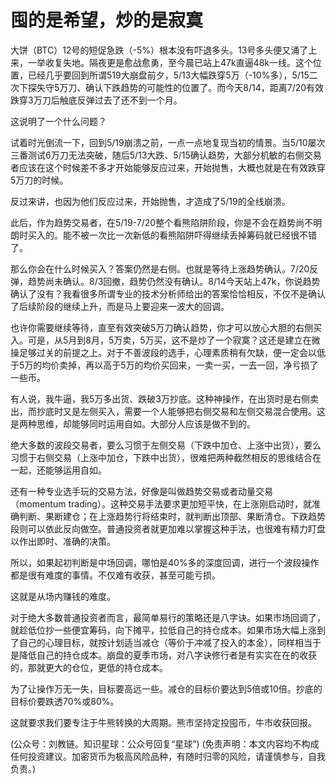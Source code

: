 # 囤的是希望，炒的是寂寞

大饼（BTC）12号的短促急跌（-5%）根本没有吓退多头。13号多头便又涌了上来，一举收复失地。隔夜更是愈战愈勇，至今晨已站上47k直逼48k一线。这个位置，已经几乎要回到所谓519大崩盘前夕，5/13大幅跌穿5万（-10%多），5/15二次下探失守5万刀、确认下跌趋势的可能性的位置了。而今天8/14，距离7/20有效跌穿3万刀后触底反弹过去了还不到一个月。

这说明了一个什么问题？

试着时光倒流一下，回到5/19崩溃之前，一点一点地复现当初的情景。当5/10屡次三番测试6万刀无法突破，随后5/13大跌、5/15确认趋势，大部分机敏的右侧交易者应该在这个时候差不多才开始能够反应过来，开始抛售，大概也就是在有效跌穿5万刀的时候。

反过来讲，也因为他们反应过来，开始抛售，才造成了5/19的全线崩溃。

此后，作为趋势交易者，在5/19-7/20整个看熊陷阱阶段，你是不会在趋势尚不明朗时买入的。能不被一次比一次新低的看熊陷阱吓得继续丢掉筹码就已经很不错了。

那么你会在什么时候买入？答案仍然是右侧。也就是等待上涨趋势确认。7/20反弹，趋势尚未确认。8/3回撤，趋势仍然没有确认。8/14今天站上47k，你说趋势确认了没有？我看很多所谓专业的技术分析师给出的答案恰恰相反，不仅不是确认了后续阶段的继续上升，而是马上要迎来一波大的回调。

也许你需要继续等待，直至有效突破5万刀确认趋势，你才可以放心大胆的右侧买入。可是，从5月到8月，5万卖，5万买，这不是炒了一个寂寞？这还是建立在微操足够过关的前提之上。对于不善波段的选手，心理素质稍有欠缺，便一定会以低于5万的均价卖掉，再以高于5万的均价买回来，一卖一买，一去一回，净亏损了一些币。

有人说，我牛逼，我5万多出货、跌破3万抄底。这种神操作，在出货时是右侧卖出，而抄底时又是左侧买入，需要一个人能够把右侧交易和左侧交易混合使用。这是两种思维，却能够同时运用自如。大部分人应该是做不到的。

绝大多数的波段交易者，要么习惯于左侧交易（下跌中加仓、上涨中出货），要么习惯于右侧交易（上涨中加仓，下跌中出货），很难把两种截然相反的思维结合在一起，还能够运用自如。

还有一种专业选手玩的交易方法，好像是叫做趋势交易或者动量交易（momentum trading）。这种交易手法要求更加短平快，在上涨刚启动时，就准确判断、果断建仓；在上涨趋势行将结束时，就判断出顶部、果断清仓。下跌趋势段则可以依此反向做空。普通投资者就更加难以掌握这种手法，也很难有精力盯盘以作出即时、准确的决策。

所以，如果起初判断是中场回调，哪怕是40%多的深度回调，进行一个波段操作都是很有难度的事情。不仅难有收获，甚至可能亏损。

这就是从场内赚钱的难度。

对于绝大多数普通投资者而言，最简单易行的策略还是八字诀。如果市场回调了，就趁低位抄一些便宜筹码，向下摊平，拉低自己的持仓成本。如果市场大幅上涨到了自己的心理目标，就按计划适当减仓（等价于冲减了投入的本金），同样相当于是降低自己的持仓成本。崩盘的夏季市场，对八字诀修行者是有实实在在的收获的，那就更大的仓位，更低的持仓成本。

为了让操作万无一失，目标要高远一些。减仓的目标价要达到5倍或10倍。抄底的目标价要跌透70%或80%。

这就要求我们要专注于牛熊转换的大周期。熊市坚持定投囤币，牛市收获回报。

\(公众号：刘教链。知识星球：公众号回复“星球”\)  \(免责声明：本文内容均不构成任何投资建议。加密货币为极高风险品种，有随时归零的风险，请谨慎参与，自我负责。\)

